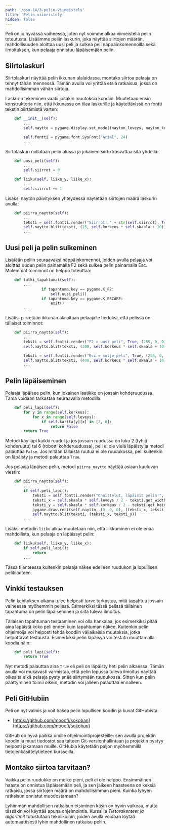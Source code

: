 ```yaml
---
path: '/osa-14/3-pelin-viimeistely'
title: 'Pelin viimeistely'
hidden: false
---
```


Peli on jo hyvässä vaiheessa, joten nyt voimme alkaa viimeistellä pelin toteutusta. Lisäämme peliin laskurin, joka näyttää siirtojen määrän, mahdollisuuden aloittaa uusi peli ja sulkea peli näppäinkomennoilla sekä ilmoituksen, kun pelaaja onnistuu läpäisemään pelin.

## Siirtolaskuri

Siirtolaskuri näyttää pelin ikkunan alalaidassa, montako siirtoa pelaaja on tehnyt tähän mennessä. Tämän avulla voi yrittää etsiä ratkaisua, jossa on mahdollisimman vähän siirtoja.

Laskurin tekeminen vaatii joitakin muutoksia koodiin. Muutetaan ensin konstruktoria niin, että ikkunassa on tilaa laskurille ja käytettävissä on fontti tekstin piirtämistä varten:

```python
    def __init__(self):
        ...
        self.naytto = pygame.display.set_mode((nayton_leveys, nayton_korkeus + self.skaala))

        self.fontti = pygame.font.SysFont("Arial", 24)
        ...
```

Siirtolaskuri nollataan pelin alussa ja jokainen siirto kasvattaa sitä yhdellä:

```python
    def uusi_peli(self):
        ...
        self.siirrot = 0
```

```python
    def liiku(self, liike_y, liike_x):
        ...
        self.siirrot += 1

```

Lisäksi näytön päivityksen yhteydessä näytetään siirtojen määrä laskurin avulla:

```python
    def piirra_naytto(self):
        ...
        teksti = self.fontti.render("Siirrot: " + str(self.siirrot), True, (255, 0, 0))
        self.naytto.blit(teksti, (25, self.korkeus * self.skaala + 10))
        ...
```

## Uusi peli ja pelin sulkeminen

Lisätään peliin seuraavaksi näppäinkomennot, joiden avulla pelaaja voi aloittaa uuden pelin painamalla F2 sekä sulkea pelin painamalla Esc. Molemmat toiminnot on helppo toteuttaa:

```python
    def tutki_tapahtumat(self):
        ...
                if tapahtuma.key == pygame.K_F2:
                    self.uusi_peli()
                if tapahtuma.key == pygame.K_ESCAPE:
                    exit()
        ...
```

Lisäksi piirretään ikkunan alalaitaan pelaajalle tiedoksi, että pelissä on tällaiset toiminnot:

```python
    def piirra_naytto(self):
        ...
        teksti = self.fontti.render("F2 = uusi peli", True, (255, 0, 0))
        self.naytto.blit(teksti, (200, self.korkeus * self.skaala + 10))

        teksti = self.fontti.render("Esc = sulje peli", True, (255, 0, 0))
        self.naytto.blit(teksti, (400, self.korkeus * self.skaala + 10))
        ...
```

## Pelin läpäiseminen

Pelaaja läpäisee pelin, kun jokainen laatikko on jossain kohderuudussa. Tämä voidaan tarkastaa seuraavalla metodilla:

```python
    def peli_lapi(self):
        for y in range(self.korkeus):
            for x in range(self.leveys):
                if self.kartta[y][x] in [2, 6]:
                    return False
        return True
```

Metodi käy läpi kaikki ruudut ja jos jossain ruudussa on luku 2 (tyhjä kohderuutu) tai 6 (robotti kohderuudussa), peli ei ole vielä läpäisty ja metodi palauttaa `False`. Jos mitään tällaista ruutua ei ole ruudukossa, peli kuitenkin on läpäisty ja metodi palauttaa `True`.

Jos pelaaja läpäisee pelin, metodi `piirra_naytto` näyttää asiaan kuuluvan viestin:

```python
    def piirra_naytto(self):
        ...
        if self.peli_lapi():
            teksti = self.fontti.render("Onnittelut, läpäisit pelin!", True, (255, 0, 0))
            teksti_x = self.skaala * self.leveys / 2 - teksti.get_width() / 2
            teksti_y = self.skaala * self.korkeus / 2 - teksti.get_height() / 2
            pygame.draw.rect(self.naytto, (0, 0, 0), (teksti_x, teksti_y, teksti.get_width(), teksti.get_height()))
            self.naytto.blit(teksti, (teksti_x, teksti_y))
        ...
```

Lisäksi metodin `liiku` alkua muutetaan niin, että liikkuminen ei ole enää mahdollista, kun pelaaja on läpäissyt pelin:

```python
    def liiku(self, liike_y, liike_x):
        if self.peli_lapi():
            return
        ...
```

Tässä tilanteessa kuitenkin pelaaja näkee edelleen ruudukon ja lopullisen pelitilanteen.

## Vinkki testauksen

Pelin kehityksen aikana tulee helposti tarve tarkastaa, mitä tapahtuu jossain vaiheessa myöhemmin pelissä. Esimerkiksi tässä pelissä tällainen tapahtuma on pelin läpäiseminen ja siitä tuleva ilmoitus.

Tällaisen tapahtuman testaaminen voi olla hankalaa, jos esimerkiksi pitää aina läpäistä koko peli ennen kuin tapahtuman näkee. Kuitenkin pelin ohjelmoija voi helposti tehdä koodiin väliaikaisia muutoksia, jotka helpottavat testausta. Esimerkiksi pelin läpäisyä voi testata muuttamalla koodia näin:

```python
    def peli_lapi(self):
        return True
```

Nyt metodi palauttaa aina `True` eli peli on läpäisty heti pelin alkaessa. Tämän avulla voi mukavasti varmistaa, että pelin lopussa tuleva ilmoitus näyttää oikealta eikä pelaaja pysty enää siirtymään ruudukossa. Sitten kun pelin päättyminen toimii oikein, metodin voi jälleen palauttaa ennalleen.

## Peli GitHubiin

Peli on nyt valmis ja voit hakea pelin lopullisen koodin ja kuvat GitHubista:

* [https://github.com/moocfi/sokoban](https://github.com/moocfi/sokoban)

GitHub on hyvä paikka omille ohjelmointiprojekteille: sen avulla projektin koodin ja muut tiedostot saa talteen Git-versionhallintaan ja projektin pystyy helposti jakamaan muille. GitHubia käytetään paljon myöhemmillä tietojenkäsittelytieteen kursseilla.

## Montako siirtoa tarvitaan?

Vaikka pelin ruudukko on melko pieni, peli ei ole helppo. Ensimmäinen haaste on onnistua läpäisemään peli, ja sen jälkeen haasteena on keksiä ratkaisu, jossa siirtojen määrä on mahdollisimman pieni. Kuinka lyhyen ratkaisun onnistut muodostamaan?

Lyhimmän mahdollisen ratkaisun etsiminen käsin on hyvin vaikeaa, mutta tässäkin voi käyttää apuna ohjelmointia. Kurssilla _Tietorakenteet ja algoritmit_  tutustutaan tekniikoihin, joiden avulla voidaan löytää automaattisesti lyhin mahdollinen ratkaisu peliin.
